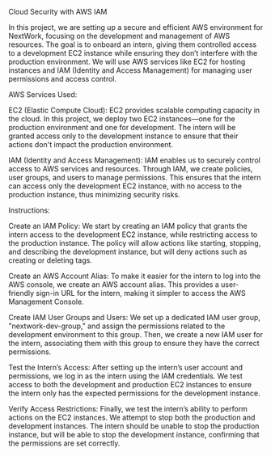 Cloud Security with AWS IAM

In this project, we are setting up a secure and efficient AWS environment for NextWork, focusing on the development and management of AWS resources. The goal is to onboard an intern, giving them controlled access to a development EC2 instance while ensuring they don’t interfere with the production environment. We will use AWS services like EC2 for hosting instances and IAM (Identity and Access Management) for managing user permissions and access control.

AWS Services Used:

EC2 (Elastic Compute Cloud):
EC2 provides scalable computing capacity in the cloud. In this project, we deploy two EC2 instances—one for the production environment and one for development. The intern will be granted access only to the development instance to ensure that their actions don't impact the production environment.

IAM (Identity and Access Management):
IAM enables us to securely control access to AWS services and resources. Through IAM, we create policies, user groups, and users to manage permissions. This ensures that the intern can access only the development EC2 instance, with no access to the production instance, thus minimizing security risks.

Instructions:

Create an IAM Policy:
We start by creating an IAM policy that grants the intern access to the development EC2 instance, while restricting access to the production instance. The policy will allow actions like starting, stopping, and describing the development instance, but will deny actions such as creating or deleting tags.

Create an AWS Account Alias:
To make it easier for the intern to log into the AWS console, we create an AWS account alias. This provides a user-friendly sign-in URL for the intern, making it simpler to access the AWS Management Console.

Create IAM User Groups and Users:
We set up a dedicated IAM user group, "nextwork-dev-group," and assign the permissions related to the development environment to this group. Then, we create a new IAM user for the intern, associating them with this group to ensure they have the correct permissions.

Test the Intern’s Access:
After setting up the intern’s user account and permissions, we log in as the intern using the IAM credentials. We test access to both the development and production EC2 instances to ensure the intern only has the expected permissions for the development instance.

Verify Access Restrictions:
Finally, we test the intern’s ability to perform actions on the EC2 instances. We attempt to stop both the production and development instances. The intern should be unable to stop the production instance, but will be able to stop the development instance, confirming that the permissions are set correctly.
